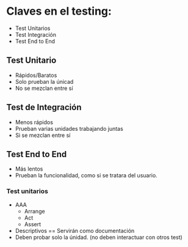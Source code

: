 # Claves en el testing:

- Test Unitarios
- Test Integración
- Test End to End


## Test Unitario
- Rápidos/Baratos
- Solo prueban la únicad
- No se mezclan entre sí

## Test de Integración
- Menos rápidos
- Prueban varias unidades trabajando juntas
- Si se mezclan entre sí

## Test End to End
- Más lentos
- Prueban la funcionalidad, como si se tratara del usuario.


### Test unitarios

- AAA
    - Arrange
    - Act
    - Assert
- Descriptivos == Servirán como documentación
- Deben probar solo la únidad. (no deben interactuar con otros test)